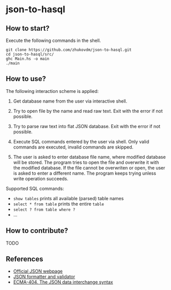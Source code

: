 # json-to-hasql

## How to start?

Execute the following commands in the shell.

```console
git clone https://github.com/zhukovdm/json-to-hasql.git
cd json-to-hasql/src/
ghc Main.hs -o main
./main
```

## How to use?

The following interaction scheme is applied:

1.  Get database name from the user via interactive shell.

2.  Try to open file by the name and read raw text.
    Exit with the error if not possible.

3.  Try to parse raw text into flat JSON database.
    Exit with the error if not possible.

4.  Execute SQL commands entered by the user via shell. Only valid
    commands are executed, invalid commands are skipped.

5.  The user is asked to enter database file name, where modified database
    will be stored. The program tries to open the file and overwrite it
    with the modified database. If the file cannot be overwriten or open,
    the user is asked to enter a different name. The program keeps trying
    unless write operation succeeds.

Supported SQL commands:

- `show tables` prints all available (parsed) table names
- `select * from table` prints the entire `table`
- `select ? from table where ?`
- ...

## How to contribute?

TODO

## References

- [Official JSON webpage](https://www.json.org/json-en.html)
- [JSON formatter and validator](https://jsonformatter.curiousconcept.com/#)
- [ECMA-404. The JSON data interchange syntax](https://www.ecma-international.org/publications-and-standards/standards/ecma-404/)
